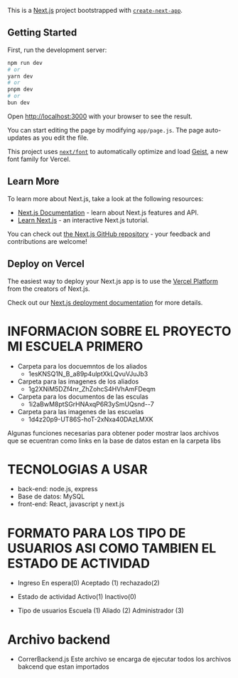 This is a [Next.js](https://nextjs.org) project bootstrapped with [`create-next-app`](https://github.com/vercel/next.js/tree/canary/packages/create-next-app).

## Getting Started

First, run the development server:

```bash
npm run dev
# or
yarn dev
# or
pnpm dev
# or
bun dev
```

Open [http://localhost:3000](http://localhost:3000) with your browser to see the result.

You can start editing the page by modifying `app/page.js`. The page auto-updates as you edit the file.

This project uses [`next/font`](https://nextjs.org/docs/app/building-your-application/optimizing/fonts) to automatically optimize and load [Geist](https://vercel.com/font), a new font family for Vercel.

## Learn More

To learn more about Next.js, take a look at the following resources:

- [Next.js Documentation](https://nextjs.org/docs) - learn about Next.js features and API.
- [Learn Next.js](https://nextjs.org/learn) - an interactive Next.js tutorial.

You can check out [the Next.js GitHub repository](https://github.com/vercel/next.js) - your feedback and contributions are welcome!

## Deploy on Vercel

The easiest way to deploy your Next.js app is to use the [Vercel Platform](https://vercel.com/new?utm_medium=default-template&filter=next.js&utm_source=create-next-app&utm_campaign=create-next-app-readme) from the creators of Next.js.

Check out our [Next.js deployment documentation](https://nextjs.org/docs/app/building-your-application/deploying) for more details.

# INFORMACION SOBRE EL PROYECTO MI ESCUELA PRIMERO

- Carpeta para los docuemntos de los aliados
  - 1esKNSQ1N_B_a89p4ulptXkLQvuVJuJb3
- Carpeta para las imagenes de los aliados
  - 1g2XNiM5DZf4nr_ZhZohcS4HVhAmFDeqm
- Carpeta para los documentos de las esculas
  - 1i2aBwM8ptSGrHNAxqP6R3ySmUQsnd--7
- Carpeta para las imagenes de las escuelas
  - 1d4z20p9-UT86S-hoT-2xNxa40DAzLMXK

Algunas funciones necesarias para obtener poder mostrar laos archivos que se ecuentran como links en la base de datos estan en la carpeta libs

# TECNOLOGIAS A USAR

- back-end: node.js, express
- Base de datos: MySQL
- front-end: React, javascript y next.js

# FORMATO PARA LOS TIPO DE USUARIOS ASI COMO TAMBIEN EL ESTADO DE ACTIVIDAD

- Ingreso
  En espera(0)
  Aceptado (1)
  rechazado(2)

- Estado de actividad
  Activo(1)
  Inactivo(0)

- Tipo de usuarios
  Escuela (1)
  Aliado (2)
  Administrador (3)

# Archivo backend

- CorrerBackend.js
  Este archivo se encarga de ejecutar todos los archivos bakcend que estan importados
